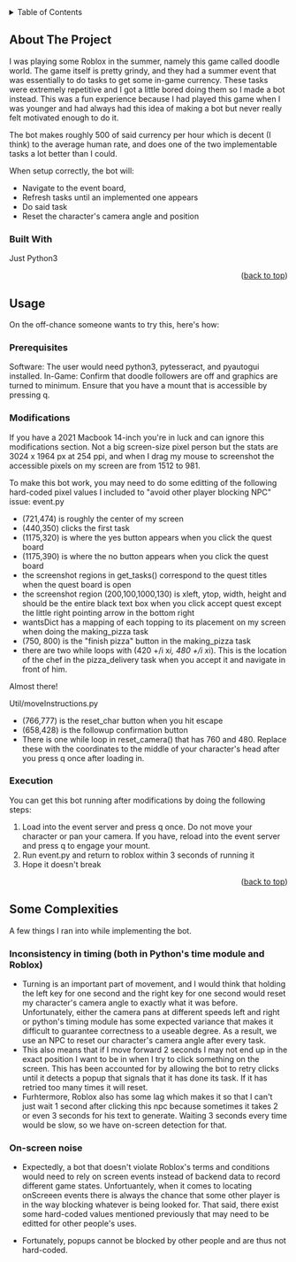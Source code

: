 <!-- TABLE OF CONTENTS -->
<details>
  <summary>Table of Contents</summary>
  <ol>
    <li>
      <a href="#about-the-project">About The Project</a>
      <ul>
        <li><a href="#built-with">Built With</a></li>
      </ul>
    </li>
    <li>
      <a href="#about-the-project">Usage</a>
      <ul>
        <li><a href="#installation">Prerequisites</a></li>
        <li><a href="#prerequisites">Getting Started</a></li>
      </ul>
    </li>
    <li>
      <a href="#about-the-project">Some Complexities</a>
    </li>
  </ol>
</details>



<!-- ABOUT THE PROJECT -->
## About The Project

I was playing some Roblox in the summer, namely this game called doodle world. The game itself is pretty grindy, and they had a summer event that was essentially to do tasks to get some in-game currency. 
These tasks were extremely repetitive and I got a little bored doing them so I made a bot instead. 
This was a fun experience because I had played this game when I was younger and had always had this idea of making a bot but never really felt motivated enough to do it.

The bot makes roughly 500 of said currency per hour which is decent (I think) to the average human rate, and does one of the two implementable tasks a lot better than I could.

When setup correctly, the bot will:
- Navigate to the event board,
- Refresh tasks until an implemented one appears
- Do said task
- Reset the character's camera angle and position

### Built With

Just Python3

<p align="right">(<a href="#readme-top">back to top</a>)</p>


<!-- USAGE -->
## Usage

On the off-chance someone wants to try this, here's how:

### Prerequisites

Software: The user would need python3, pytesseract, and pyautogui installed. 
In-Game: Confirm that doodle followers are off and graphics are turned to minimum. Ensure that you have a mount that is accessible by pressing q.

### Modifications

If you have a 2021 Macbook 14-inch you're in luck and can ignore this modifications section. Not a big screen-size pixel person but the stats are 3024 x 1964 px at 254 ppi, and when I drag my mouse to screenshot the accessible pixels on my screen are from 1512 to 981.

To make this bot work, you may need to do some editting of the following hard-coded pixel values I included to "avoid other player blocking NPC" issue:
event.py
- (721,474) is roughly the center of my screen
- (440,350) clicks the first task
- (1175,320) is where the yes button appears when you click the quest board
- (1175,390) is where the no button appears when you click the quest board
- the screenshot regions in get_tasks() correspond to the quest titles when the quest board is open
- the screenshot region (200,100,1000,130) is xleft, ytop, width, height and should be the entire black text box when you click accept quest except the little right pointing arrow in the bottom right
- wantsDict has a mapping of each topping to its placement on my screen when doing the making_pizza task
- (750, 800) is the "finish pizza" button in the making_pizza task
- there are two while loops with (420 +/i x*i, 480 +/i x*i). This is the location of the chef in the pizza_delivery task when you accept it and navigate in front of him.

Almost there!

Util/moveInstructions.py
- (766,777) is the reset_char button when you hit escape
- (658,428) is the followup confirmation button
- There is one while loop in reset_camera() that has 760 and 480. Replace these with the coordinates to the middle of your character's head after you press q once after loading in.

### Execution

You can get this bot running after modifications by doing the following steps:
1) Load into the event server and press q once. Do not move your character or pan your camera. If you have, reload into the event server and press q to engage your mount.
2) Run event.py and return to roblox within 3 seconds of running it
3) Hope it doesn't break

<p align="right">(<a href="#readme-top">back to top</a>)</p>


## Some Complexities

A few things I ran into while implementing the bot.

### Inconsistency in timing (both in Python's time module and Roblox)
- Turning is an important part of movement, and I would think that holding the left key for one second and the right key for one second would reset my character's camera angle to exactly what it was before. Unfortunately, either the camera pans at different speeds left and right or python's timing module has some expected variance that makes it difficult to guarantee correctness to a useable degree. As a result, we use an NPC to reset our character's camera angle after every task.
- This also means that if I move forward 2 seconds I may not end up in the exact position I want to be in when I try to click something on the screen. This has been accounted for by allowing the bot to retry clicks until it detects a popup that signals that it has done its task. If it has retried too many times it will reset.
- Furhtermore, Roblox also has some lag which makes it so that I can't just wait 1 second after clicking this npc because sometimes it takes 2 or even 3 seconds for his text to generate. Waiting 3 seconds every time would be slow, so we have on-screen detection for that.

### On-screen noise
- Expectedly, a bot that doesn't violate Roblox's terms and conditions would need to rely on screen events instead of backend data to record different game states. Unfortuantely, when it comes to locating onScreeen events there is always the chance that some other player is in the way blocking whatever is being looked for. That said, there exist some hard-coded values mentioned previously that may need to be editted for other people's uses.

- Fortunately, popups cannot be blocked by other people and are thus not hard-coded.
